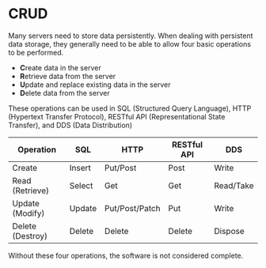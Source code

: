 # CRUD

Many servers need to store data persistently. When dealing with persistent data storage, they generally need to be able to allow four basic operations to be performed.

- **C**reate data in the server
- **R**etrieve data from the server
- **U**pdate and replace existing data in the server
- **D**elete data from the server

These operations can be used in SQL (Structured Query Language), HTTP (Hypertext Transfer Protocol), RESTful API (Representational State Transfer), and DDS (Data Distribution)

| Operation        | SQL    | HTTP           | RESTful API | DDS       |
| ---------------- | ------ | -------------- | ----------- | --------- |
| Create           | Insert | Put/Post       | Post        | Write     |
| Read (Retrieve)  | Select | Get            | Get         | Read/Take |
| Update (Modify)  | Update | Put/Post/Patch | Put         | Write     |
| Delete (Destroy) | Delete | Delete         | Delete      | Dispose   |

Without these four operations, the software is not considered complete.
